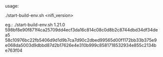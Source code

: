 usage:

./start-build-env.sh <nifi_version> <sha256hash> <sha512hash>

eg.:
./start-build-env.sh 1.21.0 598bf8e90f871f4ca25709dd4ecf3da16c814c08c0d8b2c8744dbd34df34dea5 58c10976bc22fb5406d9d1d9b7ca7d90c2dbed99565d00f1172bb33b375e9e068da5003d9dbbd87d2b17626e4e310b999c8581718532934e855c2134be763f04

